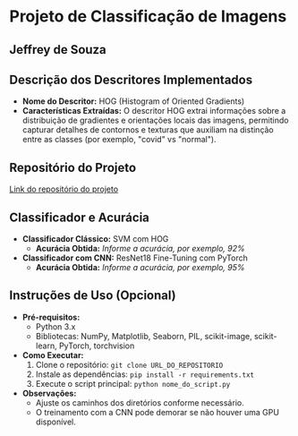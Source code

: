 # Projeto de Classificação de Imagens

## Jeffrey de Souza

## Descrição dos Descritores Implementados
- **Nome do Descritor:** HOG (Histogram of Oriented Gradients)
- **Características Extraídas:** O descritor HOG extrai informações sobre a distribuição de gradientes e orientações locais das imagens, permitindo capturar detalhes de contornos e texturas que auxiliam na distinção entre as classes (por exemplo, "covid" vs "normal").

## Repositório do Projeto
[Link do repositório do projeto](https://github.com/jeffreyutfpr/ES48D-Processamento-de-Imagens-ES81)

## Classificador e Acurácia
- **Classificador Clássico:** SVM com HOG  
  - **Acurácia Obtida:** *Informe a acurácia, por exemplo, 92%*
- **Classificador com CNN:** ResNet18 Fine-Tuning com PyTorch  
  - **Acurácia Obtida:** *Informe a acurácia, por exemplo, 95%*

## Instruções de Uso (Opcional)
- **Pré-requisitos:**  
  - Python 3.x  
  - Bibliotecas: NumPy, Matplotlib, Seaborn, PIL, scikit-image, scikit-learn, PyTorch, torchvision
- **Como Executar:**  
  1. Clone o repositório: `git clone URL_DO_REPOSITORIO`
  2. Instale as dependências: `pip install -r requirements.txt`
  3. Execute o script principal: `python nome_do_script.py`
- **Observações:**  
  - Ajuste os caminhos dos diretórios conforme necessário.
  - O treinamento com a CNN pode demorar se não houver uma GPU disponível.
